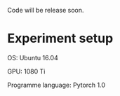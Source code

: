 Code will be release soon.

# Experiment setup

OS: Ubuntu 16.04

GPU: 1080 Ti

Programme language: Pytorch 1.0


